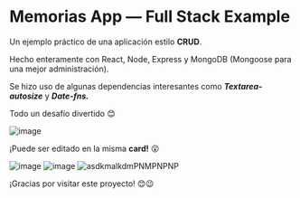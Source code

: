 # Memorias App — Full Stack Example

Un ejemplo práctico de una aplicación estilo **CRUD**.

Hecho enteramente con React, Node, Express y MongoDB (Mongoose para una mejor administración).

Se hizo uso de algunas dependencias interesantes como  ***Textarea-autosize*** y ***Date-fns.***

Todo un desafío divertido 😊


![image](https://user-images.githubusercontent.com/99033831/153773108-4f3b1d06-a997-455d-9a8d-4cb77e6d2658.png)

¡Puede ser editado en la misma **card!** 😮

![image](https://user-images.githubusercontent.com/99033831/153773228-7ab532f1-4469-489f-a99e-f37acc37b44f.png) ![image](https://user-images.githubusercontent.com/99033831/153773266-656b322a-9fba-42cc-9693-c20c63c65cee.png) ![asdkmalkdmPNMPNPNP](https://user-images.githubusercontent.com/99033831/153773421-27125859-ff6a-4260-b6bd-5637275a784a.png)

¡Gracias por visitar este proyecto! 😊😉
